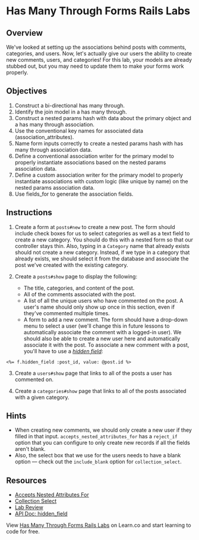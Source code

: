# Has Many Through Forms Rails Labs

## Overview

We've looked at setting up the associations behind posts with comments, categories, and users. Now, let's actually give our users the ability to create new comments, users, and categories! For this lab, your models are already stubbed out, but you may need to update them to make your forms work properly.


## Objectives

1. Construct a bi-directional has many through.  
2. Identify the join model in a has many through.
3. Construct a nested params hash with data about the primary object and a has many through association.
4. Use the conventional key names for associated data (association_attributes).
5. Name form inputs correctly to create a nested params hash with has many through association data.
6. Define a conventional association writer for the primary model to properly instantiate associations based on the nested params association data.
7. Define a custom association writer for the primary model to properly instantiate associations with custom logic (like unique by name) on the nested params association data.
8. Use fields_for to generate the association fields.

## Instructions

1. Create a form at `posts#new` to create a new post. The form should include check boxes for us to select categories as well as a text field to create a new category. You should do this with a nested form so that our controller stays thin. Also, typing in a `Category` name that already exists should not create a new category. Instead, if we type in a category that already exists, we should select it from the database and associate the post we've created with the existing category.

2. Create a `posts#show` page to display the following:
    * The title, categories, and content of the post.
    * All of the comments associated with the post.
    * A list of all the unique users who have commented on the post. A user's name should only show up once in this section, even if they've commented multiple times.
    * A form to add a new comment. The form should have a drop-down menu to select a user (we'll change this in future lessons to automatically associate the comment with a logged-in user). We should also be able to create a new user here and automatically associate it with the post. To associate a new comment with a post, you'll have to use a _[hidden field](https://apidock.com/rails/ActionView/Helpers/FormHelper/hidden_field)_:

  ```erb
  <%= f.hidden_field :post_id, value: @post.id %>
  ```

3. Create a `users#show` page that links to all of the posts a user has commented on.

4. Create a `categories#show` page that links to all of the posts associated with a given category.

## Hints

+ When creating new comments, we should only create a new user if they filled in that input. `accepts_nested_attributes_for` has a `reject_if` option that you can configure to only create new records if all the fields aren't blank.
+ Also, the select box that we use for the users needs to have a blank option –– check out the `include_blank` option for `collection_select`.

## Resources

+ [Accepts Nested Attributes For](http://api.rubyonrails.org/classes/ActiveRecord/NestedAttributes/ClassMethods.html)
+ [Collection Select](http://apidock.com/rails/ActionView/Helpers/FormOptionsHelper/collection_select)
+ [Lab Review](https://www.youtube.com/watch?v=k7s2LjVF3YY)
+ [API Doc: hidden_field](https://apidock.com/rails/ActionView/Helpers/FormHelper/hidden_field)


<p data-visibility='hidden'>View <a href='https://learn.co/lessons/has-many-through-forms-rails-labs' title='Has Many Through Forms Rails Labs'>Has Many Through Forms Rails Labs</a> on Learn.co and start learning to code for free.</p>
